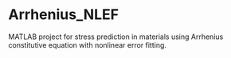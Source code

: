 # Arrhenius_NLEF
MATLAB project for stress prediction in materials using Arrhenius constitutive equation with nonlinear error fitting.
